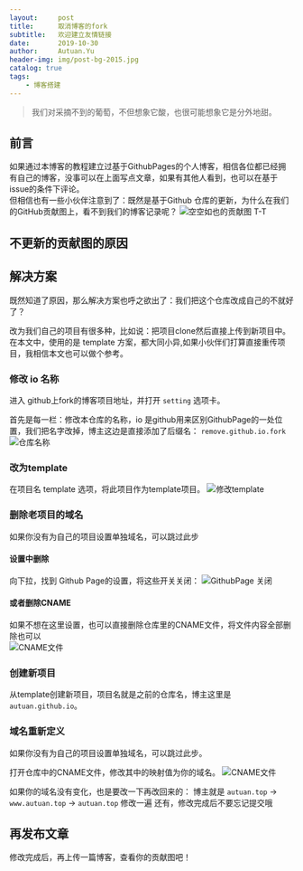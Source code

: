 ```yaml
---
layout:     post                    
title:      取消博客的fork              
subtitle:   欢迎建立友情链接 
date:       2019-10-30              
author:     Autuan.Yu
header-img: img/post-bg-2015.jpg    
catalog: true                      
tags:                               
    - 博客搭建
---
```


> 我们对采摘不到的葡萄，不但想象它酸，也很可能想象它是分外地甜。
## 前言
如果通过本博客的教程建立过基于GithubPages的个人博客，相信各位都已经拥有自己的博客，没事可以在上面写点文章，如果有其他人看到，也可以在基于issue的条件下评论。    
但相信也有一些小伙伴注意到了：既然是基于Github 仓库的更新，为什么在我们的GitHub贡献图上，看不到我们的博客记录呢？
![空空如也的贡献图 T-T](https://i.loli.net/2020/10/30/UJ4NEdRmQiCt2ly.png)
## 不更新的贡献图的原因

## 解决方案
既然知道了原因，那么解决方案也呼之欲出了：我们把这个仓库改成自己的不就好了？  

改为我们自己的项目有很多种，比如说：把项目clone然后直接上传到新项目中。  
在本文中，使用的是 template 方案，都大同小异,如果小伙伴们打算直接重传项目，我相信本文也可以做个参考。 

### 修改  io 名称
进入 github上fork的博客项目地址，并打开 ` setting ` 选项卡。

首先是每一栏：修改本仓库的名称，io 是github用来区别GithubPage的一处位置，我们把名字改掉，博主这边是直接添加了后缀名： `remove.github.io.fork`  
![仓库名称](https://i.loli.net/2020/10/30/dZu9FvCVK6lOcEr.png)  


### 改为template
在项目名 template 选项，将此项目作为template项目。
![修改template](https://i.loli.net/2020/10/30/26y5ZAqdVbQRXwW.png)


### 删除老项目的域名
如果你没有为自己的项目设置单独域名，可以跳过此步
#### 设置中删除 
向下拉，找到 Github Page的设置，将这些开关关闭：
![GithubPage 关闭](https://i.loli.net/2020/10/30/xqlh4Kjcz6iHOL5.png)

#### 或者删除CNAME
如果不想在这里设置，也可以直接删除仓库里的CNAME文件，将文件内容全部删除也可以  
![CNAME文件](https://i.loli.net/2020/10/30/7gjRupvsoAiD5Pt.png)

### 创建新项目
从template创建新项目，项目名就是之前的仓库名，博主这里是 `autuan.github.io`。

### 域名重新定义
如果你没有为自己的项目设置单独域名，可以跳过此步。  

打开仓库中的CNAME文件，修改其中的映射值为你的域名。
![CNAME文件](https://i.loli.net/2020/10/30/7gjRupvsoAiD5Pt.png)

如果你的域名没有变化，也是要改一下再改回来的：
博主就是   `autuan.top` -> `www.autuan.top` -> `autuan.top`  修改一遍
还有，修改完成后不要忘记提交哦

## 再发布文章
修改完成后，再上传一篇博客，查看你的贡献图吧！  
